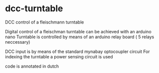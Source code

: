 # dcc-turntable
DCC control of a fleischmann turntable

Digital control of a fleischman turntable can be achieved with an arduino nano
Turntable is controlled by means of an arduino relay board ( 5 relays neccessary)

DCC input is by means of the standard mynabay optocoupler circuit
For indexing the turntable a power sensing circuit is used

code is annotated in dutch
